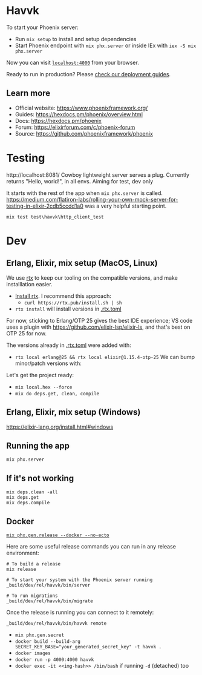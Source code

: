 # Havvk

To start your Phoenix server:

  * Run `mix setup` to install and setup dependencies
  * Start Phoenix endpoint with `mix phx.server` or inside IEx with `iex -S mix phx.server`

Now you can visit [`localhost:4000`](http://localhost:4000) from your browser.

Ready to run in production? Please [check our deployment guides](https://hexdocs.pm/phoenix/deployment.html).

## Learn more

  * Official website: https://www.phoenixframework.org/
  * Guides: https://hexdocs.pm/phoenix/overview.html
  * Docs: https://hexdocs.pm/phoenix
  * Forum: https://elixirforum.com/c/phoenix-forum
  * Source: https://github.com/phoenixframework/phoenix

# Testing

http://localhost:8081/
Cowboy lightweight server serves a plug. Currently returns "Hello, world!", in all envs.
Aiming for test, dev only

It starts with the rest of the app when `mix phx.server` is called.
https://medium.com/flatiron-labs/rolling-your-own-mock-server-for-testing-in-elixir-2cdb5ccdd1a0 was a very helpful starting point.

`mix test test\havvk\http_client_test`

# Dev

## Erlang, Elixir, mix setup (MacOS, Linux)

We use [rtx](https://github.com/jdxcode/rtx) to keep our tooling on the compatible versions, and make installlation easier.

- [Install rtx](https://github.com/jdxcode/rtx#installation). I recommend this approach:
  - `curl https://rtx.pub/install.sh | sh`
- `rtx install` will install versions in [.rtx.toml](.rtx.toml)
 <!-- - `rtx use erlang@25 && rtx use rtx use elixir@1.15.0-otp-25` -->
For now, sticking to Erlang/OTP 25 gives the best IDE experience; VS code uses a plugin with https://github.com/elixir-lsp/elixir-ls, and that's best on OTP 25 for now.

The versions already in [.rtx.toml](.rtx.toml) were added with:
- `rtx local erlang@25 && rtx local elixir@1.15.4-otp-25`
We can bump minor/patch versions with:

Let's get the project ready:
- `mix local.hex --force`
- `mix do deps.get, clean, compile`

## Erlang, Elixir, mix setup (Windows)

https://elixir-lang.org/install.html#windows


## Running the app

`mix phx.server`


## If it's not working

```shell
mix deps.clean -all
mix deps.get
mix deps.compile
```

## Docker

[`mix phx.gen.release --docker --no-ecto`](https://hexdocs.pm/phoenix/Mix.Tasks.Phx.Gen.Release.html)

Here are some useful release commands you can run in any release environment:

    # To build a release
    mix release

    # To start your system with the Phoenix server running
    _build/dev/rel/havvk/bin/server

    # To run migrations
    _build/dev/rel/havvk/bin/migrate

Once the release is running you can connect to it remotely:

    _build/dev/rel/havvk/bin/havvk remote

- `mix phx.gen.secret`
- `docker build --build-arg SECRET_KEY_BASE="your_generated_secret_key" -t havvk .`
- `docker images`
- `docker run -p 4000:4000 havvk`
- `docker exec -it <<img-hash>> /bin/bash` if running `-d` (detached) too
